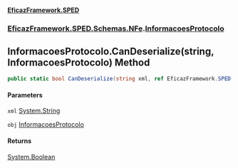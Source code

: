 #### [EficazFramework.SPED](EficazFrameworkSPED.md 'EficazFramework SPED')
### [EficazFramework.SPED.Schemas.NFe](EficazFramework.SPED.Schemas.NFe.md 'EficazFramework.SPED.Schemas.NFe').[InformacoesProtocolo](EficazFramework.SPED.Schemas.NFe/InformacoesProtocolo.md 'EficazFramework.SPED.Schemas.NFe.InformacoesProtocolo')

## InformacoesProtocolo.CanDeserialize(string, InformacoesProtocolo) Method

```csharp
public static bool CanDeserialize(string xml, ref EficazFramework.SPED.Schemas.NFe.InformacoesProtocolo obj);
```
#### Parameters

<a name='EficazFramework.SPED.Schemas.NFe.InformacoesProtocolo.CanDeserialize(string,EficazFramework.SPED.Schemas.NFe.InformacoesProtocolo).xml'></a>

`xml` [System.String](https://docs.microsoft.com/en-us/dotnet/api/System.String 'System.String')

<a name='EficazFramework.SPED.Schemas.NFe.InformacoesProtocolo.CanDeserialize(string,EficazFramework.SPED.Schemas.NFe.InformacoesProtocolo).obj'></a>

`obj` [InformacoesProtocolo](EficazFramework.SPED.Schemas.NFe/InformacoesProtocolo.md 'EficazFramework.SPED.Schemas.NFe.InformacoesProtocolo')

#### Returns
[System.Boolean](https://docs.microsoft.com/en-us/dotnet/api/System.Boolean 'System.Boolean')